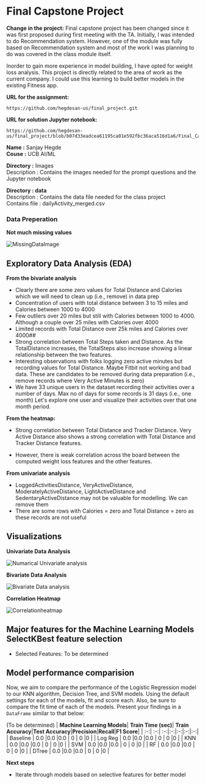 # Final Capstone Project

 **Change in the project:** 
Final capstone project has been changed since it was first proposed during first meeting with the TA. Initially, I was intended to do Recommendation system. However, one of the module was fully based on Recommendation system and most of the work I was planning to do was covered in the class module itself. 

Inorder to gain more experience in model building, I have opted for weight loss analysis. This project is directly related to the area of work as the current company.  I could use this learning to build better models in the existing Fitness app.

 **URL for the assignment:** 
```
https://github.com/hegdesan-us/final_project.git
```
 **URL for solution Jupyter notebook:** 
```
https://github.com/hegdesan-us/final_project/blob/b07d33eadcea61195ca01e592fbc36aca516d1a6/Final_Capstone.ipynb
```

**Name :** Sanjay Hegde \
**Couse :** UCB AI/ML 

**Directory :** Images \
  Description : Contains the images needed for the prompt questions and the Jupyter notebook 

**Directory : data** \
 Description : Contains the data file needed for the class project\
 Contains file : dailyActivity_merged.csv

### Data Preperation
 **Not much missing values**

 ![MissingDataImage](images/missing.png)


## Exploratory Data Analysis (EDA)

**From the bivariate analysis**
- Clearly there are some zero values for Total Distance and Calories which we will need to clean up (i.e., remove) in data prep
- Concentration of users with total distance between 3 to 15 miles and Calories between 1000 to 4000
- Few outliers over 20 miles but still with Calories between 1000 to 4000. Although a couple over 25 miles with Calories over 4000
- Limited records with Total Distance over 25k miles and Calories over 4000##
- Strong correlation between Total Steps taken and Distance. As the TotalDistance increases, the TotalSteps also increase showing a linear relationship between the two features.
- Interesting observations with folks logging zero active minutes but recording values for Total Distance. Maybe Fitbit not working and bad data. These are  candidates to be removed during data preparation (i.e., remove records where Very Active Minutes is zero)
- We have 33 unique users in the dataset recording their activities over a number of days. Max no of days for some records is 31 days (i.e., one month) Let's explore one user and visualize their activities over that one month period.

**From the heatmap:**
- Strong correlation between Total Distance and Tracker Distance. Very Active Distance also shows a strong correlation with Total Distance and Tracker Distance features.

- However, there is weak correlation across the board between the computed weight loss features and the other features.


**From univariate analysis**
- LoggedActivitiesDistance, VeryActiveDistance, ModeratelyActiveDistance, LightActiveDistance and SedentaryActiveDistance may not be valuable for modelling. We can remove them
- There are some rows with Calories = zero and Total Distance = zero as these records are not useful


<h2> Visualizations</h2>

**Univariate Data Analysis**

 ![Numarical Univariate analysis](images/univariate.png)


**Bivariate Data Analysis**

 ![Bivariate Data analysis](images/bivariate.png)


**Correlation Heatmap**

![Correlationheatmap](images/correlation.png)
 

 
## Major features for the Machine Learning Models SelectKBest feature selection
- Selected Features: To be determined

## Model performance comparision
Now, we aim to compare the performance of the Logistic Regression model to our KNN algorithm, Decision Tree, and SVM models.  Using the default settings for each of the models, fit and score each.  Also, be sure to compare the fit time of each of the models.  Present your findings in a `DataFrame` similar to that below: 


(To be determined)
| __Machine Learning Models__| __Train Time (sec)__| __Train Accuracy__|__Test Accuracy__|__Precision__|__Recall__|__F1 Score__|
| :-:| :-:| :-:|:-:|:-:|:-:|:-:|
|  Baseline   |  0.0 |0.0    |0.0    | 0 | 0 |0 |
|  Log Reg    | 0.0 |0.0    |0.0    | 0 | 0 |0 |
|  KNN   | 0.0 |0.0    |0.0    | 0 | 0 |0 |
|  SVM   |  0.0 |0.0    |0.0    | 0 | 0 |0 |
|  RF   | 0.0 |0.0    |0.0    | 0 | 0 |0 |
|  DTree   |  0.0 |0.0    |0.0    | 0 | 0 |0 |


**Next steps**

- Iterate through models based on selective features for better  model


 

 
